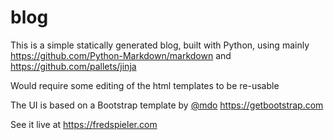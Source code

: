 # blog

This is a simple statically generated blog, built with Python, using mainly
https://github.com/Python-Markdown/markdown and
https://github.com/pallets/jinja

Would require some editing of the html templates to be re-usable

The UI is based on a Bootstrap template by [@mdo](https://github.com/mdo) https://getbootstrap.com

See it live at https://fredspieler.com

